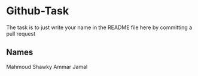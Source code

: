 # Github-Task
The task is to just write your name in the README file here by committing a pull request 
## Names 
Mahmoud Shawky
Ammar Jamal